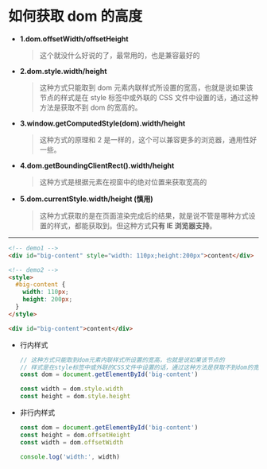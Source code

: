 <!--
 * @Description: 面试文件夹
 * @Author: xiehuaqiang
 * @FilePath: /kaka-blog/src/docs/kaka/面试/如何获取dom的高度.md
 * @Date: 2022-02-05 17:39:58
 * @LastEditTime: 2022-02-05 17:48:22
-->

# 如何获取 dom 的高度

- **1.dom.offsetWidth/offsetHeight**

  > 这个就没什么好说的了，最常用的，也是兼容最好的

- **2.dom.style.width/height**

  > 这种方式只能取到 dom 元素内联样式所设置的宽高，也就是说如果该节点的样式是在 style 标签中或外联的 CSS 文件中设置的话，通过这种方法是获取不到 dom 的宽高的。

- **3.window.getComputedStyle(dom).width/height**

  > 这种方式的原理和 2 是一样的，这个可以兼容更多的浏览器，通用性好一些。

- **4.dom.getBoundingClientRect().width/height**

  > 这种方式是根据元素在视窗中的绝对位置来获取宽高的

- **5.dom.currentStyle.width/height (慎用)**

  > 这种方式获取的是在页面渲染完成后的结果，就是说不管是哪种方式设置的样式，都能获取到。但这种方式**只有 IE 浏览器支持**。

---

```html
<!-- demo1 -->
<div id="big-content" style="width: 110px;height:200px">content</div>

<!-- demo2 -->
<style>
  #big-content {
    width: 110px;
    height: 200px;
  }
</style>

<div id="big-content">content</div>
```

- 行内样式

  ```js
  // 这种方式只能取到dom元素内联样式所设置的宽高，也就是说如果该节点的
  // 样式是在style标签中或外联的CSS文件中设置的话，通过这种方法是获取不到dom的宽高的。
  const dom = document.getElementById('big-content')

  const width = dom.style.width
  const height = dom.style.height
  ```

- 非行内样式

  ```js
  const dom = document.getElementById('big-content')
  const height = dom.offsetHeight
  const width = dom.offsetWidth

  console.log('width:', width)
  ```
